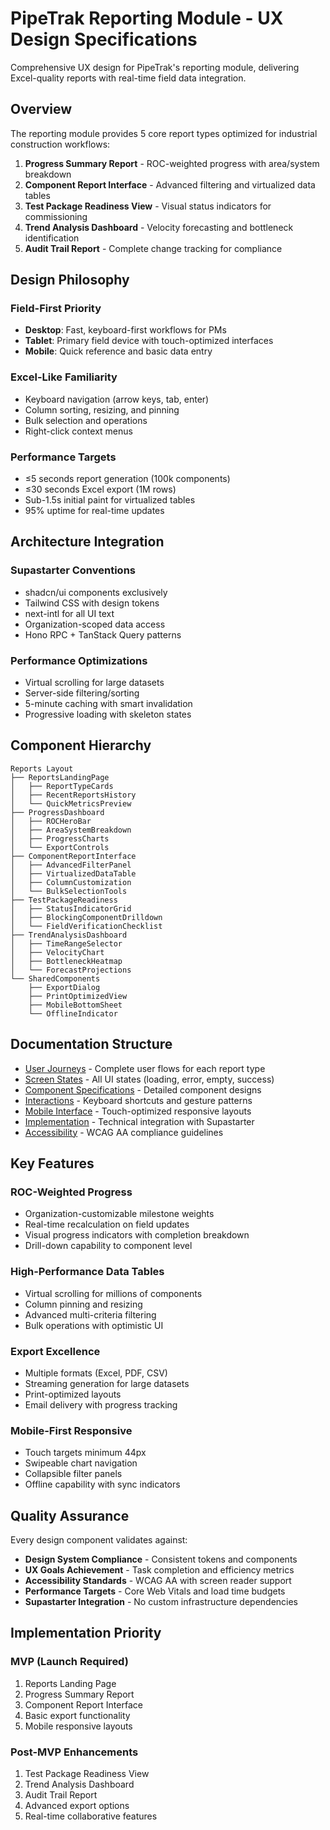 # PipeTrak Reporting Module - UX Design Specifications

Comprehensive UX design for PipeTrak's reporting module, delivering Excel-quality reports with real-time field data integration.

## Overview

The reporting module provides 5 core report types optimized for industrial construction workflows:

1. **Progress Summary Report** - ROC-weighted progress with area/system breakdown
2. **Component Report Interface** - Advanced filtering and virtualized data tables
3. **Test Package Readiness View** - Visual status indicators for commissioning
4. **Trend Analysis Dashboard** - Velocity forecasting and bottleneck identification
5. **Audit Trail Report** - Complete change tracking for compliance

## Design Philosophy

### Field-First Priority
- **Desktop**: Fast, keyboard-first workflows for PMs
- **Tablet**: Primary field device with touch-optimized interfaces
- **Mobile**: Quick reference and basic data entry

### Excel-Like Familiarity
- Keyboard navigation (arrow keys, tab, enter)
- Column sorting, resizing, and pinning
- Bulk selection and operations
- Right-click context menus

### Performance Targets
- ≤5 seconds report generation (100k components)
- ≤30 seconds Excel export (1M rows)
- Sub-1.5s initial paint for virtualized tables
- 95% uptime for real-time updates

## Architecture Integration

### Supastarter Conventions
- shadcn/ui components exclusively
- Tailwind CSS with design tokens
- next-intl for all UI text
- Organization-scoped data access
- Hono RPC + TanStack Query patterns

### Performance Optimizations
- Virtual scrolling for large datasets
- Server-side filtering/sorting
- 5-minute caching with smart invalidation
- Progressive loading with skeleton states

## Component Hierarchy

```
Reports Layout
├── ReportsLandingPage
│   ├── ReportTypeCards
│   ├── RecentReportsHistory
│   └── QuickMetricsPreview
├── ProgressDashboard
│   ├── ROCHeroBar
│   ├── AreaSystemBreakdown
│   ├── ProgressCharts
│   └── ExportControls
├── ComponentReportInterface
│   ├── AdvancedFilterPanel
│   ├── VirtualizedDataTable
│   ├── ColumnCustomization
│   └── BulkSelectionTools
├── TestPackageReadiness
│   ├── StatusIndicatorGrid
│   ├── BlockingComponentDrilldown
│   └── FieldVerificationChecklist
├── TrendAnalysisDashboard
│   ├── TimeRangeSelector
│   ├── VelocityChart
│   ├── BottleneckHeatmap
│   └── ForecastProjections
└── SharedComponents
    ├── ExportDialog
    ├── PrintOptimizedView
    ├── MobileBottomSheet
    └── OfflineIndicator
```

## Documentation Structure

- [User Journeys](./user-journeys.md) - Complete user flows for each report type
- [Screen States](./screen-states.md) - All UI states (loading, error, empty, success)
- [Component Specifications](./component-specifications.md) - Detailed component designs
- [Interactions](./interactions.md) - Keyboard shortcuts and gesture patterns
- [Mobile Interface](./mobile-interface.md) - Touch-optimized responsive layouts
- [Implementation](./implementation.md) - Technical integration with Supastarter
- [Accessibility](./accessibility.md) - WCAG AA compliance guidelines

## Key Features

### ROC-Weighted Progress
- Organization-customizable milestone weights
- Real-time recalculation on field updates
- Visual progress indicators with completion breakdown
- Drill-down capability to component level

### High-Performance Data Tables
- Virtual scrolling for millions of components
- Column pinning and resizing
- Advanced multi-criteria filtering
- Bulk operations with optimistic UI

### Export Excellence
- Multiple formats (Excel, PDF, CSV)
- Streaming generation for large datasets
- Print-optimized layouts
- Email delivery with progress tracking

### Mobile-First Responsive
- Touch targets minimum 44px
- Swipeable chart navigation
- Collapsible filter panels
- Offline capability with sync indicators

## Quality Assurance

Every design component validates against:
- **Design System Compliance** - Consistent tokens and components
- **UX Goals Achievement** - Task completion and efficiency metrics
- **Accessibility Standards** - WCAG AA with screen reader support
- **Performance Targets** - Core Web Vitals and load time budgets
- **Supastarter Integration** - No custom infrastructure dependencies

## Implementation Priority

### MVP (Launch Required)
1. Reports Landing Page
2. Progress Summary Report
3. Component Report Interface
4. Basic export functionality
5. Mobile responsive layouts

### Post-MVP Enhancements
1. Test Package Readiness View
2. Trend Analysis Dashboard
3. Audit Trail Report
4. Advanced export options
5. Real-time collaborative features
